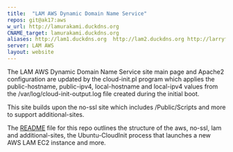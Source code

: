 ```yaml
---
title:  "LAM AWS Dynamic Domain Name Service"
repos: git@ak17:aws
w_url: http://lamurakami.duckdns.org
CNAME_target: lamurakami.duckdns.org
aliases: http://lam1.duckdns.org  http://lam2.duckdns.org http://larryforalaska.duckdns.org
server: LAM AWS
layout: website
---
```


The LAM AWS Dynamic Domain Name Service site main page and Apache2 configuration
are updated by the cloud-init.pl program which applies the public-hostname,
public-ipv4, local-hostname and local-ipv4 values from the
/var/log/cloud-init-output.log file created during the initial boot.

This site builds upon the no-ssl site which includes /Public/Scripts and
more to support additional-sites.

The <a href="http://lamurakami.duckdns.org/README.txt">README</a> file for
this repo outlines the structure of the aws, no-ssl, lam and additional-sites,
the Ubuntu-CloudInit process that launches a new AWS LAM EC2 instance
and more.

